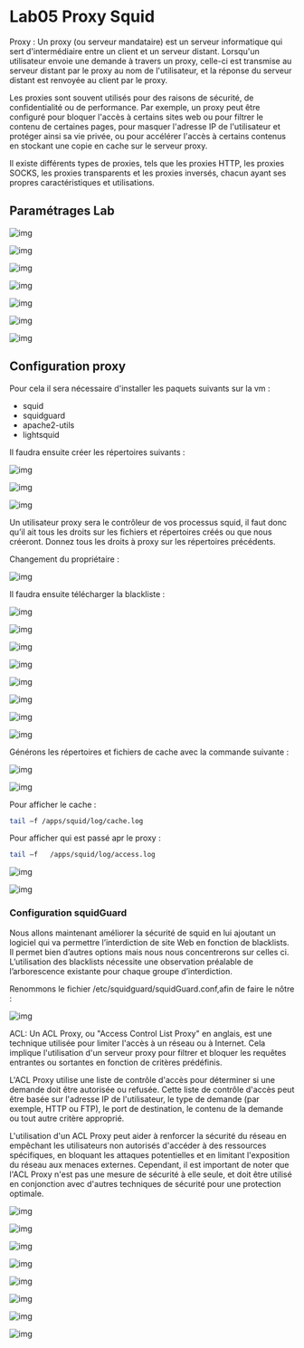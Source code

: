 # Lab05 Proxy Squid


Proxy : Un proxy (ou serveur mandataire) est un serveur informatique qui sert d'intermédiaire entre un client et un serveur distant. Lorsqu'un utilisateur envoie une demande à travers un proxy, celle-ci est transmise au serveur distant par le proxy au nom de l'utilisateur, et la réponse du serveur distant est renvoyée au client par le proxy.

Les proxies sont souvent utilisés pour des raisons de sécurité, de confidentialité ou de performance. Par exemple, un proxy peut être configuré pour bloquer l'accès à certains sites web ou pour filtrer le contenu de certaines pages, pour masquer l'adresse IP de l'utilisateur et protéger ainsi sa vie privée, ou pour accélérer l'accès à certains contenus en stockant une copie en cache sur le serveur proxy.

Il existe différents types de proxies, tels que les proxies HTTP, les proxies SOCKS, les proxies transparents et les proxies inversés, chacun ayant ses propres caractéristiques et utilisations.


## Paramétrages Lab




![img](img/f1.PNG)

![img](img/f2.PNG)

![img](img/f3.PNG)

![img](img/f4.PNG)

![img](img/f5.PNG)

![img](img/f6.PNG)

![img](img/f7.PNG)

## Configuration proxy


Pour cela il sera nécessaire d'installer les paquets suivants sur la vm :

- squid
- squidguard
- apache2-utils
- lightsquid

Il faudra ensuite créer les répertoires suivants :

![img](img/f8.PNG)

![img](img/f19.PNG)

![img](img/f20.PNG)



Un utilisateur proxy sera le contrôleur de vos processus squid, il faut donc qu’il ait tous les droits sur les fichiers et répertoires créés ou que nous créeront. Donnez tous les droits à proxy sur les répertoires précédents.

Changement du propriétaire : 

![img](img/f9.PNG)


Il faudra ensuite télécharger la blackliste :

![img](img/f10.PNG)

![img](img/f11.PNG)

![img](img/f12.PNG)

![img](img/f13.PNG)

![img](img/f14.PNG)

![img](img/f15.PNG)

![img](img/f16.PNG)

![img](img/f17.PNG)

Générons les répertoires et fichiers de cache avec la commande suivante :

![img](img/f18.PNG)

![img](img/f21.PNG)

Pour afficher le cache :

```sh
tail –f /apps/squid/log/cache.log 	
```

Pour afficher qui est passé apr le proxy :

```sh
tail –f   /apps/squid/log/access.log
```

![img](img/f22.PNG)

![img](img/f23.PNG)

### Configuration squidGuard

Nous allons maintenant améliorer la sécurité de squid en lui ajoutant un logiciel qui va permettre l’interdiction de site Web en fonction de blacklists. Il permet bien d’autres options mais nous nous concentrerons sur celles ci. L’utilisation des blacklists nécessite une observation préalable de l’arborescence existante pour chaque groupe d’interdiction.

Renommons le fichier /etc/squidguard/squidGuard.conf,afin de faire le nôtre :

![img](img/f24.PNG)


ACL: Un ACL Proxy, ou "Access Control List Proxy" en anglais, est une technique utilisée pour limiter l'accès à un réseau ou à Internet. Cela implique l'utilisation d'un serveur proxy pour filtrer et bloquer les requêtes entrantes ou sortantes en fonction de critères prédéfinis.

L'ACL Proxy utilise une liste de contrôle d'accès pour déterminer si une demande doit être autorisée ou refusée. Cette liste de contrôle d'accès peut être basée sur l'adresse IP de l'utilisateur, le type de demande (par exemple, HTTP ou FTP), le port de destination, le contenu de la demande ou tout autre critère approprié.

L'utilisation d'un ACL Proxy peut aider à renforcer la sécurité du réseau en empêchant les utilisateurs non autorisés d'accéder à des ressources spécifiques, en bloquant les attaques potentielles et en limitant l'exposition du réseau aux menaces externes. Cependant, il est important de noter que l'ACL Proxy n'est pas une mesure de sécurité à elle seule, et doit être utilisé en conjonction avec d'autres techniques de sécurité pour une protection optimale.

![img](img/f25.PNG)

![img](img/f26.PNG)

![img](img/f27.PNG)

![img](img/f28.PNG)

![img](img/f29.PNG)

![img](img/f30.PNG)

![img](img/f31.PNG)

![img](img/f32.PNG)